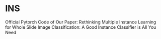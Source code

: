 # INS
Official Pytorch Code of Our Paper: Rethinking Multiple Instance Learning for Whole Slide Image Classification: A Good Instance Classifier is All You Need
